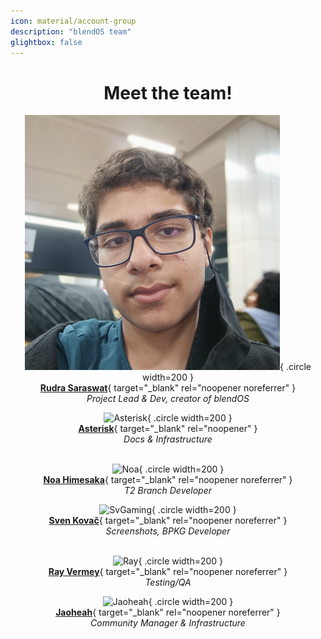 ```yaml
---
icon: material/account-group
description: "blendOS team"
glightbox: false
---
```


<style>
  .md-content__button {
    display: none;
  }
</style>

<div align="center" markdown>

# Meet the team!

<div class="grid" markdown>

![Rudra](assets/img/rudra.png){ .circle width=200 }
<br>
[**Rudra Saraswat**](https://about.ruds.io){ target="_blank" rel="noopener noreferrer" }
<br>
*Project Lead & Dev, creator of blendOS*

![Asterisk](https://github.com/Ast3risk-ops.png){ .circle width=200 }
<br>
[**Asterisk**](https://asterisk.lol){ target="_blank" rel="noopener" }
<br>
*Docs & Infrastructure*
<br><br>

![Noa](https://github.com/NoaHimesaka1873.png){ .circle width=200 }
<br>
[**Noa Himesaka**](https://noa.codes){ target="_blank" rel="noopener noreferrer" }
<br>
*T2 Branch Developer*

![SvGaming](https://github.com/svgaming234.png){ .circle width=200 }
<br>
[**Sven Kovač**](https://git.blendos.co/svgaming){ target="_blank" rel="noopener noreferrer" }
<br>
*Screenshots, BPKG Developer*
<br><br>

![Ray](https://github.com/rayvermey.png){ .circle width=200 }
<br>
[**Ray Vermey**](https://github.com/rayvermey){ target="_blank" rel="noopener noreferrer" }
<br>
*Testing/QA*

![Jaoheah](https://github.com/Jaoheah.png){ .circle width=200 }
<br>
[**Jaoheah**](https://github.com/Jaoheah){ target="_blank" rel="noopener noreferrer" }
<br>
*Community Manager & Infrastructure*

</div>

</div>
